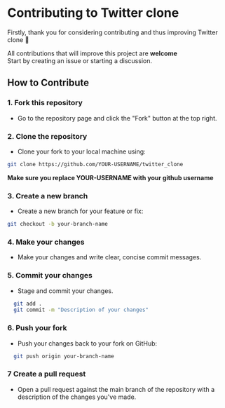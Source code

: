 # Contributing to Twitter clone

Firstly, thank you for considering contributing and thus improving Twitter clone 🙏

All contributions that will improve this project are **welcome** <br>
Start by creating an issue or starting a discussion.

## How to Contribute

### 1. Fork this repository

- Go to the repository page and click the "Fork" button at the top right.

### 2. Clone the repository

- Clone your fork to your local machine using:
  
```sh
git clone https://github.com/YOUR-USERNAME/twitter_clone
```
**Make sure you replace YOUR-USERNAME with your github username**

### 3. Create a new branch

- Create a new branch for your feature or fix:
  
```sh
git checkout -b your-branch-name
```

### 4. Make your changes

- Make your changes and write clear, concise commit messages.

### 5. Commit your changes

- Stage and commit your changes.

```sh
  git add .
  git commit -m "Description of your changes"
```

### 6. Push your fork

- Push your changes back to your fork on GitHub:

```sh
  git push origin your-branch-name
```

### 7 Create a pull request

- Open a pull request against the main branch of the repository with a description of the changes you've made.
